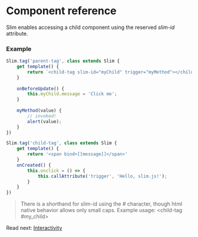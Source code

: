 # Component reference

Slim enables accessing a child component using the reserved *slim-id* attribute.

### Example

```js
Slim.tag('parent-tag', class extends Slim {
    get template() {
        return `<child-tag slim-id="myChild" trigger="myMethod"></child-tag>`
    }
    
    onBeforeUpdate() {
        this.myChild.message = 'Click me';
    }
    
    myMethod(value) {
        // invoked!
        alert(value);
    }
})

Slim.tag('child-tag', class extends Slim {
    get template() {
        return '<span bind>[[message]]</span>'
    }
    onCreated() {
        this.onclick = () => {
            this.callAttribute('trigger', 'Hello, slim.js!');
        }
    }
})
```

> There is a shorthand for slim-id using the # character, though html native behavior allows only small caps.
> Example usage: <child-tag #my_child></child-tag>

Read next: [Interactivity](./using_is_interactive.md)